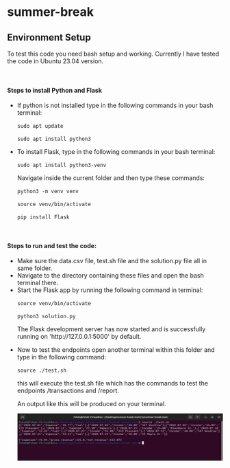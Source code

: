 # summer-break
<h2>Environment Setup</h2>
<p>To test this code you need bash setup and working. 
Currently I have tested the code in Ubuntu 23.04 version.
</p>
<br/>
<h4>Steps to install Python and Flask</h4>
<ul>
<li>If python is not installed type in the following commands in your bash terminal:</li>

``` 
sudo apt update
```
```
sudo apt install python3
```

<li>To install Flask, type in the following commands in your bash terminal:</li>

```commandline
sudo apt install python3-venv
```
<p>Navigate inside the current folder and then type these commands: </p>

```commandline
python3 -m venv venv 
```

```
source venv/bin/activate
```

```
pip install Flask
```
</ul>
<br/>

<h4>Steps to run and test the code:</h4>
<ul>
<li>Make sure the data.csv file, test.sh file and the solution.py file all in same folder.</li>
<li>Navigate to the directory containing these files and open the bash terminal there.</li>
<li>Start the Flask app by running the following command in terminal:

```commandline
source venv/bin/activate
```

```commandline
python3 solution.py
```
<p>The Flask development server has now started and is successfully running on 'http://127.0.0.1:5000' by default.</p>
</li>
<li>Now to test the endpoints open another terminal within this folder and type in the following command:

```commandline
source ./test.sh
```

this will execute the test.sh file which has the commands to test the endpoints /transactions and /report.

An output like this will be produced on your terminal.
<br/>


![img.png](img.png)
</li>
</ul>
